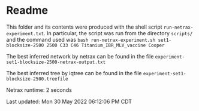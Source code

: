 # Readme

This folder and its contents were produced with the shell script
`run-netrax-experiment.txt`. In particular, the script was run from the
directory `scripts/` and the command used was `bash run-netrax-experiment.sh
set1-blocksize-2500 2500 C33 C46 Titanium_IBR_MLV_vaccine Cooper`

The best inferred network by netrax can be found in the file
`experiment-set1-blocksize-2500-netrax-output.txt`

The best inferred tree by iqtree can be found in the file
`experiment-set1-blocksize-2500.treefile`

Netrax runtime: 2 seconds

Last updated: Mon 30 May 2022 06:12:06 PM CDT

